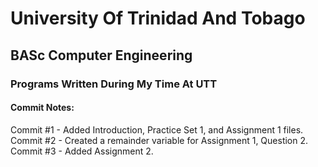 # University Of Trinidad And Tobago  
## BASc Computer Engineering  
### Programs Written During My Time At UTT  

#### Commit Notes:  

Commit #1 - Added Introduction, Practice Set 1, and Assignment 1 files.  
Commit #2 - Created a remainder variable for Assignment 1, Question 2.
Commit #3 - Added Assignment 2.
